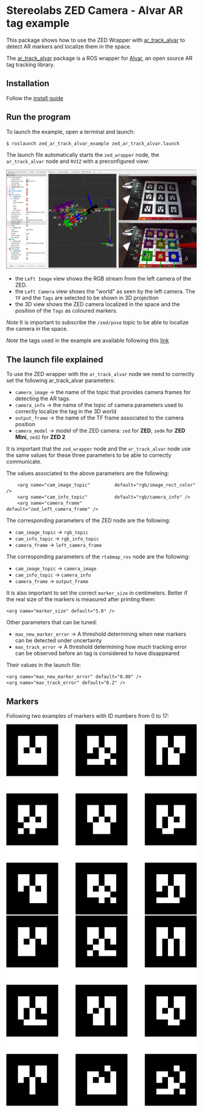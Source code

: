 # Stereolabs ZED Camera - Alvar AR tag example

This package shows how to use the ZED Wrapper with [ar_track_alvar](http://wiki.ros.org/ar_track_alvar) to detect AR markers and localize them in the space.

The [ar_track_alvar](http://wiki.ros.org/ar_track_alvar) package is a ROS wrapper for [Alvar](http://virtual.vtt.fi/virtual/proj2/multimedia/index.html), an open source AR tag tracking library.

## Installation

Follow the [install guide](https://github.com/stereolabs/zed-ros-examples/blob/master/README.md#build-the-program)

## Run the program

To launch the example, open a terminal and launch:

    $ roslaunch zed_ar_track_alvar_example zed_ar_track_alvar.launch

The launch file automatically starts the `zed_wrapper` node, the `ar_track_alvar` node and `RVIZ` with a preconfigured view:

![Example of indoor 3D mapping](images/ar_track_alvar.png)

* the `Left Image` view shows the RGB stream from the left camera of the ZED.
* the `Left Camera` view shows the "world" as seen by the left camera. The `TF` and the `Tags` are selected to be shown in 3D projection
* the 3D view shows the ZED camera localized in the space and the position of the `Tags` as coloured markers.

*Note* It is important to subscribe the `/zed/pose` topic to be able to localize the camera in the space.

*Note* the tags used in the example are available following this [link](images/markers0to8.png)

## The launch file explained

To use the ZED wrapper with the `ar_track_alvar` node we need to correctly set the following ar_track_alvar parameters:

- `camera_image` -> the name of the topic that provides camera frames for detecting the AR tags.
- `camera_info` -> the name of the topic of camera parameters used to correctly localize the tag in the 3D world
- `output_frame` -> the name of the TF frame associated to the camera position
- `camera_model` -> model of the ZED camera: `zed` for **ZED**, `zedm` for **ZED Mini**, `zed2` for **ZED 2**

It is important that the `zed_wrapper` node and the `ar_track_alvar` node use the same values for these three parameters to be able to correctly communicate.

The values associated to the above parameters are the following:

```
    <arg name="cam_image_topic"         default="rgb/image_rect_color" />
    <arg name="cam_info_topic"       	default="rgb/camera_info" />
    <arg name="camera_frame"            default="zed_left_camera_frame" />
```

The corresponding parameters of the ZED node are the following:

- `cam_image_topic` -> `rgb_topic`
- `cam_info_topic` -> `rgb_info_topic`
- `camera_frame` -> `left_camera_frame`

The corresponding parameters of the `rtabmap_ros` node are the following:

- `cam_image_topic` -> `camera_image`
- `cam_info_topic` -> `camera_info`
- `camera_frame` -> `output_frame`

It is also important to set the correct `marker_size` in centimeters. Better if the real size of the markers is measured after printing them:

    <arg name="marker_size" default="5.0" />
    
Other parameters that can be tuned:           
* `max_new_marker_error` -> A threshold determining when new markers can be detected under uncertainty
* `max_track_error` -> A threshold determining how much tracking error can be observed before an tag is considered to have disappeared

Their values in the launch file:

    <arg name="max_new_marker_error" default="0.08" />   
    <arg name="max_track_error" default="0.2" />

## Markers

Following two examples of markers with ID numbers from 0 to 17:

![Markers 0-8](images/markers0to8.png)
![Markers 9-17](images/markers9to17.png)






